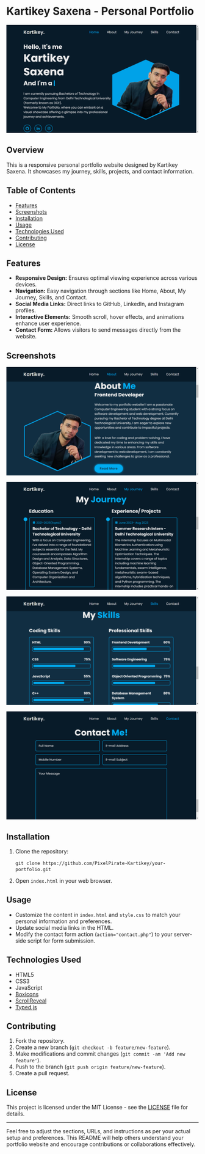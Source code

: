 # Kartikey Saxena - Personal Portfolio

![Portfolio Screenshot](a.png)

## Overview

This is a responsive personal portfolio website designed by Kartikey Saxena. It showcases my journey, skills, projects, and contact information.

## Table of Contents

- [Features](#features)
- [Screenshots](#screenshots)
- [Installation](#installation)
- [Usage](#usage)
- [Technologies Used](#technologies-used)
- [Contributing](#contributing)
- [License](#license)

## Features

- **Responsive Design:** Ensures optimal viewing experience across various devices.
- **Navigation:** Easy navigation through sections like Home, About, My Journey, Skills, and Contact.
- **Social Media Links:** Direct links to GitHub, LinkedIn, and Instagram profiles.
- **Interactive Elements:** Smooth scroll, hover effects, and animations enhance user experience.
- **Contact Form:** Allows visitors to send messages directly from the website.

## Screenshots

![About Section](b.png)

![Education Section](c.png)

![Skills Section](d.png)

![Contact Section](e.png)

## Installation

1. Clone the repository:
   ```
   git clone https://github.com/PixelPirate-Kartikey/your-portfolio.git
   ```
2. Open `index.html` in your web browser.

## Usage

- Customize the content in `index.html` and `style.css` to match your personal information and preferences.
- Update social media links in the HTML.
- Modify the contact form action (`action="contact.php"`) to your server-side script for form submission.

## Technologies Used

- HTML5
- CSS3
- JavaScript
- [Boxicons](https://boxicons.com/)
- [ScrollReveal](https://unpkg.com/scrollreveal)
- [Typed.js](https://cdn.jsdelivr.net/npm/typed.js)

## Contributing

1. Fork the repository.
2. Create a new branch (`git checkout -b feature/new-feature`).
3. Make modifications and commit changes (`git commit -am 'Add new feature'`).
4. Push to the branch (`git push origin feature/new-feature`).
5. Create a pull request.

## License

This project is licensed under the MIT License - see the [LICENSE](LICENSE) file for details.

---

Feel free to adjust the sections, URLs, and instructions as per your actual setup and preferences. This README will help others understand your portfolio website and encourage contributions or collaborations effectively.
